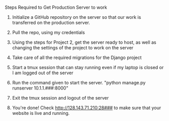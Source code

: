 Steps Required to Get Production Server to work

1) Initialize a GitHub repository on the server so that our work is transferred on the production server.

2) Pull the repo, using my credentials

3) Using the steps for Project 2, get the server ready to host, as well as changing the settings of the project to work on the server

4) Take care of all the required migrations for the Django project

5) Start a tmux session that can stay running even if my laptop is closed or I am logged out of the server

6) Run the command given to start the server. "python manage.py runserver 10.1.1.###:8000"

7) Exit the tmux session and logout of the server

8) You're done! Check http://128.143.71.210:28### to make sure that your website is live and running.
